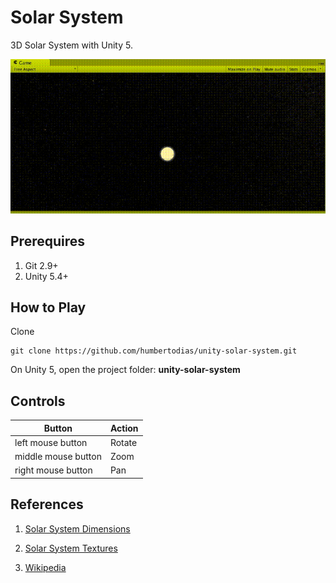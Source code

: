 # Solar System

3D Solar System with Unity 5.

![Solar-System](doc/solar-system.gif)


## Prerequires

1. Git 2.9+
3. Unity 5.4+


## How to Play

Clone

```
git clone https://github.com/humbertodias/unity-solar-system.git
```

On Unity 5, open the project folder: **unity-solar-system**


## Controls

Button | Action
------ | ------
left mouse button | Rotate
middle mouse button | Zoom
right mouse button | Pan


## References

1. [Solar System Dimensions](https://solarsystem.nasa.gov)

2. [Solar System Textures](http://planetpixelemporium.com/planets.html)

3. [Wikipedia](https://en.wikipedia.org/wiki/Solar_System)



